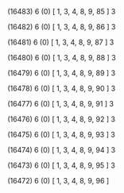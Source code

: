 (16483) 6 (0) [ 1, 3, 4, 8, 9, 85 ] 3 


(16482) 6 (0) [ 1, 3, 4, 8, 9, 86 ] 3 


(16481) 6 (0) [ 1, 3, 4, 8, 9, 87 ] 3 


(16480) 6 (0) [ 1, 3, 4, 8, 9, 88 ] 3 


(16479) 6 (0) [ 1, 3, 4, 8, 9, 89 ] 3 


(16478) 6 (0) [ 1, 3, 4, 8, 9, 90 ] 3 


(16477) 6 (0) [ 1, 3, 4, 8, 9, 91 ] 3 


(16476) 6 (0) [ 1, 3, 4, 8, 9, 92 ] 3 


(16475) 6 (0) [ 1, 3, 4, 8, 9, 93 ] 3 


(16474) 6 (0) [ 1, 3, 4, 8, 9, 94 ] 3 


(16473) 6 (0) [ 1, 3, 4, 8, 9, 95 ] 3 


(16472) 6 (0) [ 1, 3, 4, 8, 9, 96 ]  

